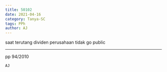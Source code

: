 ```yaml
---
title: 50102
date: 2021-04-16
category: Tanya-SC
tags: PPh
author: AJ
---
```


saat terutang dividen perusahaan tidak go public

---

pp 94/2010

`AJ`
